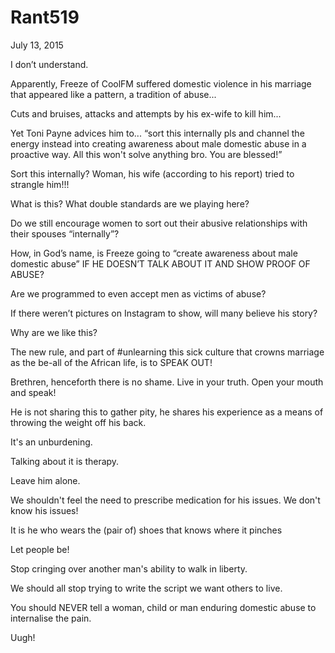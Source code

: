 # Rant519


July 13, 2015

I don’t understand.

Apparently, Freeze of CoolFM suffered domestic violence in his marriage that appeared like a pattern, a tradition of abuse...

Cuts and bruises, attacks and attempts by his ex-wife to kill him...

Yet Toni Payne advices him to... “sort this internally pls and channel the energy instead into creating awareness about male domestic abuse in a proactive way. All this won't solve anything bro. You are blessed!”

Sort this internally? Woman, his wife (according to his report) tried to strangle him!!!

What is this? What double standards are we playing here?

Do we still encourage women to sort out their abusive relationships with their spouses “internally”?

How, in God’s name, is Freeze going to “create awareness about male domestic abuse” IF HE DOESN’T TALK ABOUT IT AND SHOW PROOF OF ABUSE?

Are we programmed to even accept men as victims of abuse?

If there weren’t pictures on Instagram to show, will many believe his story?

Why are we like this?

The new rule, and part of #unlearning this sick culture that crowns marriage as the be-all of the African life, is to SPEAK OUT!

Brethren, henceforth there is no shame. Live in your truth. Open your mouth and speak!

He is not sharing this to gather pity, he shares his experience as a means of throwing the weight off his back.

It's an unburdening.

Talking about it is therapy.

Leave him alone.

We shouldn't feel the need to prescribe medication for his issues. We don't know his issues!

It is he who wears the (pair of) shoes that knows where it pinches

Let people be!

Stop cringing over another man's ability to walk in liberty.

We should all stop trying to write the script we want others to live.

You should NEVER tell a woman, child or man enduring domestic abuse to internalise the pain.

Uugh!